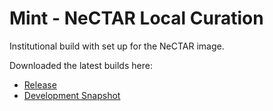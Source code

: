 Mint - NeCTAR Local Curation 
======================

Institutional build with set up for the NeCTAR image.

Downloaded the latest builds here:

* [Release](http://dev.redboxresearchdata.com.au/nexus/service/local/artifact/maven/redirect?r=releases&g=com.googlecode.redbox-mint&a=mint-nectar-local-curation&v=LATEST&c=build&e=tar.gz)
* [Development Snapshot](http://dev.redboxresearchdata.com.au/nexus/service/local/artifact/maven/redirect?r=snapshots&g=com.googlecode.redbox-mint&a=mint-nectar-local-curation&v=LATEST&c=build&e=tar.gz)